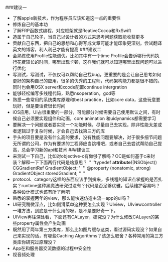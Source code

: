 ###建议一
+ 了解apple新技术，作为程序员应该知道这一点的重要性
+ 修炼自己的基本功
+ 了解FRP函数式编程，对应框架就是ReativeCocoa和RxSwift
+ 造属于自己轮子，当自己以设计者的方式来思考问题获取能收获更多
+ 贡献自己东西，把自己的思想和心得写成文章可能才能印象更深刻。尝试翻译英文的博客，利人利己才能有提高
###建议二
+ 会熟练使用Profile性能调优。比如其中有一个time Profile会告诉哪行代码执行花费较长的时间，哪里出现卡顿，这样我们就可以知道哪里出现问题可以进行优化
+ 写测试，写测试，不仅仅可以帮助自己找bug，更重要的是会让自己思考如何更好的架构自己的应用，很多的优秀的工程师，代码架构能力都是很不错的。同时也会用OSX server和xcode配置continue intergration
+ 能够轻松编写多线程代码，熟悉nsoperation，gcd等
+ 熟悉一些常用的系统类库原理和best practice，比如core data，这些玩意要玩好，但是要话费很长时间
+ iOS应用，UI占很重要的一部分，可能部分时候需要自己使用默认之间，有时候自己必须要实现组件和动画，core animation 和uidynamics都需要学习
+ 要解决一个问题或者要实现一个功能时候，尽量自己去实现，除非性能太差或者逻辑过于复杂时候，才会自己去找第三方的库
+ 手头的项目要是没有什么高的要求，没有性能问题要解决，对于很多细节问题无所谓的公司，作为有要求的工程师应当跳槽吧，或者自己去尝试帮助自己提高，总会学习新的api和技术
###建议三
+ 来测试一下自己，比如对objective-c有做够了解吗？OC是如何基于c来封装？解释一下下面两行代码是啥意思？
''
''typedef __attribute__((NSObject)) CGGradientRef GradientObject;
'' 
'' @property (nonatomic, strong) GradientObject storedGradient;
'' 
'' 
+ protocol、category这样的东西应该手到擒来，多线程的知识点掌握的是否扎实？runtime这种黑魔法研究过没有？代码是否足够优雅，后续维护容易吗？各种设计模式也该有所了解吧
+ 熟悉的掌握两年的view，那么能快速仿造主流一app的ui吗？
+ UI研究稍微深点，比如侧滑菜单这种要怎么实现？UIview，UIviewcontroller一堆方法，到底是干什么用的呀，是不是要好奇一下。
+ UIView再往深处看，下面还有CALayer，研究没？为什么修改CALayer的某些property属性会产生动画
+ 既然用了两年第三方类库，那么比如图片缓存这类，看过源码实现没？如果自己来实现的话，有哪些Caching Algorithms？该怎么取舍？各种常用的第三方类库你研究过原理没？
+ App在和服务器交流数据的过程中安全性
+ 视音频处理
